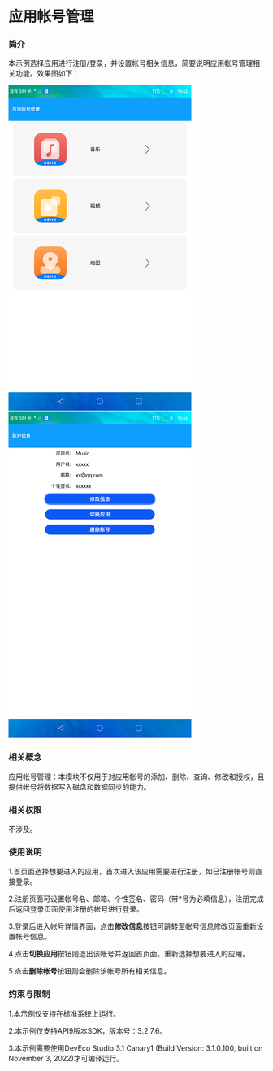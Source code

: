 # 应用帐号管理

### 简介

本示例选择应用进行注册/登录，并设置帐号相关信息，简要说明应用帐号管理相关功能。效果图如下：

![](screenshots/device/index.png)
![](screenshots/device/account.png)

### 相关概念

应用帐号管理：本模块不仅用于对应用帐号的添加、删除、查询、修改和授权，且提供帐号将数据写入磁盘和数据同步的能力。

### 相关权限

不涉及。

### 使用说明

1.首页面选择想要进入的应用，首次进入该应用需要进行注册，如已注册帐号则直接登录。

2.注册页面可设置帐号名、邮箱、个性签名、密码（带*号为必填信息），注册完成后返回登录页面使用注册的帐号进行登录。

3.登录后进入帐号详情界面，点击**修改信息**按钮可跳转至帐号信息修改页面重新设置帐号信息。

4.点击**切换应用**按钮则退出该帐号并返回首页面。重新选择想要进入的应用。

5.点击**删除帐号**按钮则会删除该帐号所有相关信息。

### 约束与限制

1.本示例仅支持在标准系统上运行。

2.本示例仅支持API9版本SDK，版本号：3.2.7.6。

3.本示例需要使用DevEco Studio 3.1 Canary1 (Build Version: 3.1.0.100, built on November 3, 2022)才可编译运行。